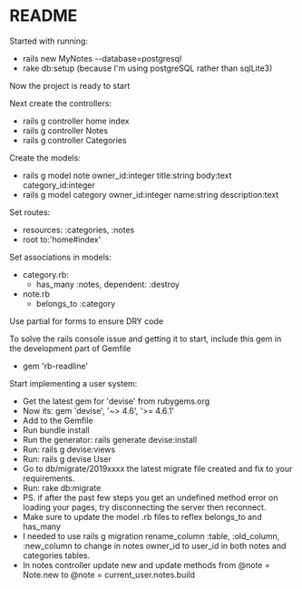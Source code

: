 # README

Started with running:
  - rails new MyNotes --database=postgresql
  - rake db:setup (because I'm using postgreSQL rather than sqlLite3)

Now the project is ready to start

Next create the controllers:
  - rails g controller home index
  - rails g controller Notes
  - rails g controller Categories

Create the models:
  - rails g model note owner_id:integer title:string body:text category_id:integer
  - rails g model category owner_id:integer name:string description:text

Set routes:
  - resources: :categories, :notes
  - root to:'home#index'

Set associations in models:
  - category.rb:
    - has_many :notes, dependent: :destroy
  - note.rb
    - belongs_to :category

Use partial for forms to ensure DRY code

To solve the rails console issue and getting it to start, include this gem in the development part of Gemfile
  - gem 'rb-readline'

Start implementing a user system:
  - Get the latest gem for 'devise' from rubygems.org
  - Now its: gem 'devise', '~> 4.6', '>= 4.6.1'
  - Add to the Gemfile
  - Run bundle install
  - Run the generator: rails generate devise:install
  - Run: rails g devise:views
  - Run: rails g devise User
  - Go to db/migrate/2019xxxx the latest migrate file created and fix to your requirements.
  - Run: rake db:migrate
  - PS. if after the past few steps you get an undefined method error on loading your pages, try disconnecting the server then reconnect.
  - Make sure to update the model .rb files to reflex belongs_to and has_many
  - I needed to use rails g migration rename_column :table, :old_column, :new_column to change in notes owner_id to user_id in both notes and categories tables.
  - In notes controller update new and update methods from @note = Note.new to @note = current_user.notes.build
